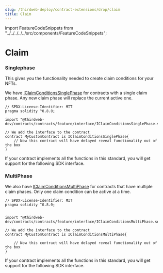 ```yaml
---
slug: /thirdweb-deploy/contract-extensions/drop/claim
title: Claim
---
```


import FeatureCodeSnippets from "../../../../../src/components/FeatureCodeSnippets";

# Claim

### Singlephase

This gives you the functionality needed to create claim conditions for your NFTs.

We have [IClaimConditionsSinglePhase](https://github.com/thirdweb-dev/contracts/blob/main/contracts/feature/interface/IClaimConditionsSinglePhase.sol) for contracts with a single claim phase. Any new claim phase will replace the current active one.

```solidity
// SPDX-License-Identifier: MIT
pragma solidity ^0.8.0;

import "@thirdweb-dev/contracts/contracts/feature/interface/IClaimConditionsSinglePhase.sol";

// We add the interface to the contract
contract MyCustomContract is IClaimConditionsSinglePhase{
    // Now this contract will have delayed reveal functionality out of the box
}
```

If your contract implements all the functions in this standard, you will get support for the following SDK interface.


<FeatureCodeSnippets featureName="ClaimSinglePhase" />



### MultiPhase

We also have [IClaimConditionsMultiPhase](https://github.com/thirdweb-dev/contracts/blob/main/contracts/feature/interface/IClaimConditionsMultiPhase.sol) for contracts that have multiple claim phases. Only one claim condition can be active at a time.

```solidity
// SPDX-License-Identifier: MIT
pragma solidity ^0.8.0;


import "@thirdweb-dev/contracts/contracts/feature/interface/IClaimConditionsMultiPhase.sol";

// We add the interface to the contract
contract MyCustomContract is IClaimConditionsMultiPhase{

    // Now this contract will have delayed reveal functionality out of the box
}
```

If your contract implements all the functions in this standard, you will get support for the following SDK interface.


<FeatureCodeSnippets featureName="ClaimMultiPhase" />

